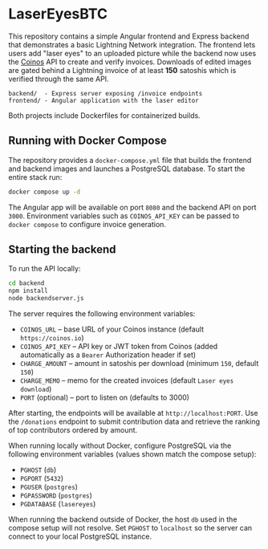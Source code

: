 # LaserEyesBTC

This repository contains a simple Angular frontend and Express backend that demonstrates a basic Lightning Network integration. The frontend lets users add "laser eyes" to an uploaded picture while the backend now uses the [Coinos](https://coinos.io) API to create and verify invoices. Downloads of edited images are gated behind a Lightning invoice of at least **150** satoshis which is verified through the same API.

```
backend/  - Express server exposing /invoice endpoints
frontend/ - Angular application with the laser editor
```

Both projects include Dockerfiles for containerized builds.

## Running with Docker Compose

The repository provides a `docker-compose.yml` file that builds the frontend and
backend images and launches a PostgreSQL database. To start the entire stack run:

```bash
docker compose up -d
```

The Angular app will be available on port `8080` and the backend API on port
`3000`. Environment variables such as `COINOS_API_KEY` can be passed to
`docker compose` to configure invoice generation.

## Starting the backend

To run the API locally:

```bash
cd backend
npm install
node backendserver.js
```

The server requires the following environment variables:
- `COINOS_URL` – base URL of your Coinos instance (default `https://coinos.io`)
- `COINOS_API_KEY` – API key or JWT token from Coinos (added automatically as a
  `Bearer` Authorization header if set)
- `CHARGE_AMOUNT` – amount in satoshis per download (minimum `150`, default `150`)
- `CHARGE_MEMO` – memo for the created invoices (default `Laser eyes download`)
- `PORT` (optional) – port to listen on (defaults to 3000)

After starting, the endpoints will be available at `http://localhost:PORT`.
Use the `/donations` endpoint to submit contribution data and retrieve the
ranking of top contributors ordered by amount.

When running locally without Docker, configure PostgreSQL via the following
environment variables (values shown match the compose setup):

- `PGHOST` (`db`)
- `PGPORT` (`5432`)
- `PGUSER` (`postgres`)
- `PGPASSWORD` (`postgres`)
- `PGDATABASE` (`lasereyes`)

When running the backend outside of Docker, the host `db` used in the
compose setup will not resolve. Set `PGHOST` to `localhost` so the server can
connect to your local PostgreSQL instance.
